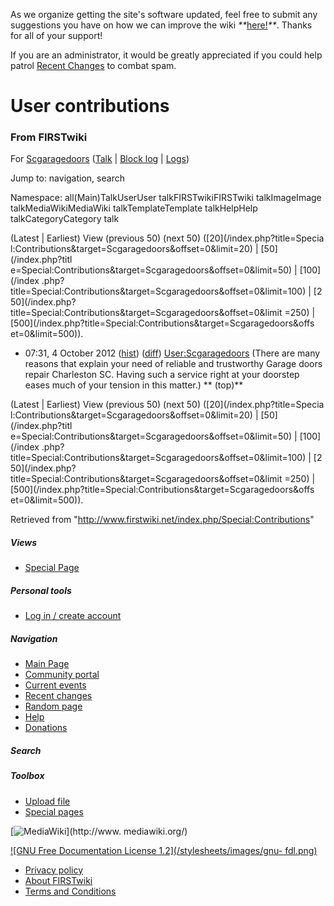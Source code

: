 As we organize getting the site's software updated, feel free to submit any
suggestions you have on how we can improve the wiki
_**_[here!](/index.php/User:Hallry/Suggestions "User:Hallry/Suggestions"
)_**_. Thanks for all of your support!

If you are an administrator, it would be greatly appreciated if you could help
patrol [Recent Changes](/index.php/Special:Recentchanges
"Special:Recentchanges" ) to combat spam.

# User contributions

### From FIRSTwiki

For [Scgaragedoors](/index.php/User:Scgaragedoors "User:Scgaragedoors" )
([Talk](/index.php?title=User_talk:Scgaragedoors&action=edit "User
talk:Scgaragedoors" ) | [Block
log](/index.php?title=Special:Log&type=block&page=User:Scgaragedoors
"Special:Log" ) | [Logs](/index.php?title=Special:Log&user=Scgaragedoors
"Special:Log" ))

Jump to: navigation, search

Namespace:  all(Main)TalkUserUser talkFIRSTwikiFIRSTwiki talkImageImage
talkMediaWikiMediaWiki talkTemplateTemplate talkHelpHelp talkCategoryCategory
talk

(Latest | Earliest) View (previous 50) (next 50) ([20](/index.php?title=Specia
l:Contributions&target=Scgaragedoors&offset=0&limit=20) | [50](/index.php?titl
e=Special:Contributions&target=Scgaragedoors&offset=0&limit=50) | [100](/index
.php?title=Special:Contributions&target=Scgaragedoors&offset=0&limit=100) | [2
50](/index.php?title=Special:Contributions&target=Scgaragedoors&offset=0&limit
=250) | [500](/index.php?title=Special:Contributions&target=Scgaragedoors&offs
et=0&limit=500)).

  * 07:31, 4 October 2012 ([hist](/index.php?title=User:Scgaragedoors&action=history "User:Scgaragedoors" )) ([diff](/index.php?title=User:Scgaragedoors&diff=prev&oldid=923243 "User:Scgaragedoors" )) [User:Scgaragedoors](/index.php/User:Scgaragedoors "User:Scgaragedoors" ) (There are many reasons that explain your need of reliable and trustworthy Garage doors repair Charleston SC. Having such a service right at your doorstep eases much of your tension in this matter.) ** (top)**

(Latest | Earliest) View (previous 50) (next 50) ([20](/index.php?title=Specia
l:Contributions&target=Scgaragedoors&offset=0&limit=20) | [50](/index.php?titl
e=Special:Contributions&target=Scgaragedoors&offset=0&limit=50) | [100](/index
.php?title=Special:Contributions&target=Scgaragedoors&offset=0&limit=100) | [2
50](/index.php?title=Special:Contributions&target=Scgaragedoors&offset=0&limit
=250) | [500](/index.php?title=Special:Contributions&target=Scgaragedoors&offs
et=0&limit=500)).

Retrieved from "<http://www.firstwiki.net/index.php/Special:Contributions>"

##### Views

  * [Special Page](/index.php/Special:Contributions/Scgaragedoors)

##### Personal tools

  * [Log in / create account](/index.php?title=Special:Userlogin&returnto=Special:Contributions)

[](/index.php/Main_Page "Main Page" )

##### Navigation

  * [Main Page](/index.php/Main_Page)
  * [Community portal](/index.php/FIRSTwiki:Community_portal)
  * [Current events](/index.php/Current_events)
  * [Recent changes](/index.php/Special:Recentchanges)
  * [Random page](/index.php/Special:Random)
  * [Help](/index.php/FIRSTwiki:Help)
  * [Donations](/index.php/FIRSTwiki:Site_support)

##### Search



##### Toolbox

  * [Upload file](/index.php/Special:Upload)
  * [Special pages](/index.php/Special:Specialpages)

[![MediaWiki](/skins/common/images/poweredby_mediawiki_88x31.png)](http://www.
mediawiki.org/)

[![GNU Free Documentation License 1.2](/stylesheets/images/gnu-
fdl.png)](http://www.gnu.org/copyleft/fdl.html)

  * [Privacy policy](/index.php/FIRSTwiki:Privacy_policy "FIRSTwiki:Privacy policy" )
  * [About FIRSTwiki](/index.php/FIRSTwiki:About "FIRSTwiki:About" )
  * [Terms and Conditions](/index.php/FIRSTwiki:Terms_and_conditions "FIRSTwiki:Terms and conditions" )


